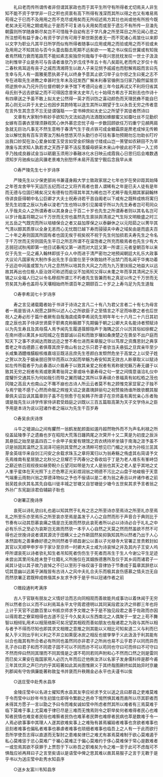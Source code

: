 <!-- { "loadSidebar": true } -->
　　礼曰老而传所谓传者非但谓其家政也而于其平生所守有所得者尤切焉夫人非生知不能不资于学学非一日之积也资禀有高下所得有浅深而其所以得之也又有难易焉苟得之于巳而不及用用之而不克尽或用矣而无所绍述焉方其壮也尚或他有所觊今既老矣决无可用之期或用止于是而不可复进与夫用矣而或至于遗忘不有所传一旦溘先朝露则所学随身斯尽矣岂不可惜哉予自幼有志于学凡身之所至耳目之所见闻心思之所注想苟有益于身心有资于学识有可用于斯世斯民者无一而不究诸心焉筮仕以来即以文字为职业凡其平日所学而似有所得者随事以应用或用之而验或用之而不验或未及用用之不知其验与否今头童齿豁去死期不远矣欲一一笔之书以俟后世冀或有知我者焉然精力衰而笔路荒不能如素志矣独奈何哉每于中夜兴思抚枕发叹一世士子汲汲功利惟举子业是务可与告语者谁欤乃岁戊戌予年五十有八矣距礼老而传之岁仅十有二春秋焉耳适有丧子之戚而清湘蒋生以故人子来见悯予戚戚也而慰解焉跽而言曰先生幸与先人有一面雅冕愿执弟子礼以终身予意其止欲习举子业尔拒之生曰冕之志不专在进取先生进教之幸甚时生年未及冠发西广解未利春官循例当归家乃毅然留居京师逆旅中从乃兄升历仕督府朝夕来予馆下考德问业者三年今兹再试又不利将归省其母氏别予远去欲留之而不可得因念昔宋太史年几七十始得方希古于其别去也作诗十有四章送之予虽不敢上拟太史公然得一英才而训饬之喜动颜色而天理民彝不能自巳其心则无以异于太史公也因步其韵特笔以送生其所以期望于生以永吾无穷之传者意在言外生其念念不忘无徒谓强聒一一宜书绅庶如太史公之所望于其徒者然诗曰 
　　文章有大家制作称妙手欲知为文法如造内法酒既如蜂酿蜜又如蚕吐丝不见勤织女嫁有百袭衣至理须静观冥心休外慕恋恋忧子母一步数回顾欲任万钧重宁见頳两肩急就无巨功凡事无不然生意畅于春清气生于夜点铁可成金糖霜原是蔗老成悼无传赖汝以解忧我有百车货寄汝万斛舟悠悠天尽头勤行亦可往有事勿预期勿忘勿助长叮咛出我口妙契在汝心爱身如爱玉受言如受金织锦由寸缕成山岂一篑譬如农耕田不为旱潦废与其求知人孰若求之天西子蒙不洁反羡嫫毋妍采木来山中彼此初不异一入工师手乃独成良器试金当以砺磨玉须用沙春融冰化水日映云成霞我心日思归后会难数遇须知岁月驰疾似追风骥老景难为别愁怀未易开高堂宁觐后念我早从来 

　　○寿严陵先生七十岁诗序 

　　严陵先生以少保吏部尚书兼谨身殿大学士致政家居之七年也岁在癸卯距其始降之年苍龙舍甲午天运历五纪而过之又将齐焉者也昔人谓稀有之年是巳夫人徒有是年而无德与位固巳稀矣况又有德有位而得其年其为稀也岂不尤稀乎哉先期其冢嗣翰林侍讲良臣得朝中名公巨卿才大夫士祝寿诗若干首自阁老以下咸有之既稡成帙将寓归至先生初度之辰以为寿以浚老门生也特以序引见属嗟乎所以为先生寿者岂可苟同众人乎哉夫众人之所谓寿者以其身身止于百二十岁也先生之所谓寿者则以其名名岂可以岁计哉盖将期之以千万世而无穷也虽然先生禀扶舆清淑之气生际文明极盛之时三光五岳之气既完而所以培植保合之者又益加厚保之以泰龢休之以元阳茹之以菁华其气清以醇其质厚以全身无恙而心无忧既巳越下寿而骎骎夫中寿之域矣由是而底夫百二十年之寿则固其所固有者也固无俟于祝矣祝不祝于先生何加损若夫寿先生之令名于千万世而无穷则固先生平日之所志所谓不在温饱者之所充而极焉者也先生少有大志弱冠试秋闱即第一他日试春闱又第一进而对大廷又第一所谓三元者皇朝百年以来仅于先生一见之甫入翰林即拔于众人中而进于清严密勿之地预闻朝廷大礼乐大政事大议论凡国家有大制作多出先生手自筮仕至于休致始终不出禁门而名闻于华夷功着于远迩中间虽或暂为六月之息然所以培其负大风之力而为九万里扶摇之地益大以远故其再出也位极人臣治效可称述而疵议不加焉矧又得以未耄之年而享其清闲之乐天锡之以全福人归之以令名穆叔所谓三不朽者先生皆兼而有之真足以传之千万世而无穷矣其为寿也盖将与天壤相始终所谓百年之期颐百二十岁之上寿乌足为先生道哉 

　　○寿李希润七十岁诗序 

　　寿之言见诸载籍者始于书详于诗诗之言凡二十有八为君父言者二十有七为母言者一焉是皆诗人祝愿之辞所以述人心之所欲臣子之至情言之不足而咏歌之者也后世祝人之寿必形于篇什者厥有自哉海虞成斋李希润先生明年年七十六月二十六日其初度之辰也其子侍讲世贤縻于职弗克称觞膝下先期徧于朝之公卿大夫名能诗者预赋诗以为先生寿且及其母孺人焉予闻先生履道葆醇隐声于海隅之区介以厉其俗如徐穉之在南州德以熏其乡如阳城之在晋鄙诚以召和而致岁穰如桑庚楚之在畏垒不出户庭而知天下之事不求闻达而致远迩之誉不希仕进而来章服之华以笃厚之资膺恩封之典享耆老之年齿德爵三者俱尊其庶乎南山有台之乐只君子者欤当夫悬弧之旦宾亲毕至少长咸集酒醴维醹殽核维嘉俎豆既洁且庶先生苍颜白发颓然危坐于高堂之上以受子姓之贺以次及于姻亲朋旧贺毕而燕以次起而举觞为寿安知其无效古人断章取义以赋诗如左传所载者乎为此春酒以介眉寿于以致其亲爱之祝者有焉称彼兕觞万寿无疆于以致其无穷之祝者有焉或歌黄耈骀背之章或咏令妻寿母之句一堂之间情意谐洽礼仪中度驩忻交通其乐为何如哉引而导之翼而辅之其所以享寿祺介景福真有如松栢之茂也冈陵之高且大也南山之不骞不崩也古诗人所云云者莫不有之顾惟克家显宦之子独不与焉宁能不感于心然而命服之辉煌天诏之褒嘉瑰辞丽句之祝赞揄扬谁所致欤覩其服章佩夫诏旨讽其篇章则子虽不在侧愈于在矣韩子所谓子在京师虽有离忧亲心乐者殆谓是哉先生以诗学传家侍讲君受趋庭之训既以三百五篇取高第为天子文学侍从之臣予用是本诗为说以冠诸作者之端以为先生千百岁寿 

　　○寿吴余庆诗序 

　　斗牛之墟湖山之间有臞然一翁鹤发酡颜面如渥丹超然物外而不为声名利禄之所役盖延陵季子之遗裔也岁在昭阳大荒落日躔鹑尾之次蓂开十又二荚是为初度之辰泝其悬弧之始至是盖四百二十余甲子矣爰有甥馆之宾衣绣持斧坐镇于南海之涯予虽不识是翁因其温然之玉润泽可挹则其莹然之冰清粹可想见巳门楣之光发为孙枝兰茁其芽金英瑶华来自剑江问安之余载求珠玉之章将寓归以为翁寿觞之侑虚其右简请予文先焉维南有星居狼之北秋分之旦耀芒于丙春分之昏收焰于丁是为老人维东有峯峙岱之巅近依日观视夜如昼旁睨介丘望河如带是为丈人是翁也其天之老人星乎其地之丈人峯乎星体在天光照下土芒色寒正光彩煜润翁之明德不污比之山盘于地峻极于天意气端重云雨勃兴翁之厚德泽物似之予也不佞请以是二者为翁之寿且以弁诸作者之前翁吴姓余庆其名其先自临川徙丰城之甘塘又自甘塘徙少塘今五世矣其求予言者翁之外孙广东宪副涂君伯辅嗣子耿也 

　　○谢署正挽诗序 

　　哀死以诗礼欤曰礼也曷以知其然于礼有之志之所至诗亦至焉诗之所至礼亦至焉礼之所至乐亦至焉乐之所至哀亦至焉是盖发于人心之自然而形于声音合于典则比于节奏有以动其怨慕哀痛之情是岂无故而然欤此哀死者所以必以诗诗必合于礼礼之中必有乐乐之至必为哀斯岂无故而然欤一本乎人心自然之天莫之然而然虽欲不然不可得也近世挽诗说者谓其源流于田横义士之作斯固然矣抑孰知其所以然者乃出于人心本然固有之善秉彝好德之所同然者乎顺昌谢公以善以子光禄寺大官署正昱贵敕封如其官以天顺甲申岁卒于家讣至京师一时卿大夫士咸为诗哀悼之并及其内子王安人呜呼所谓哀死以诗者欤礼知生者吊知死者伤伤生于死者而吊生于生人今谢公平生足迹未尝出其里闬名姓未登于仕籍礼义所施仅在其姻族德惠所及仅于其乡闾而诸君子一闻其讣徒以其子故乃哀悼之不巳以至形于咏叹谐于音律协于节奏成于篇章其辞悲以切其意幽以远美乎渊哉皆有古诗人之风中夫礼合夫乐而极其哀伤感慕之情夫岂无自而然欤署正君既稡成帙偕其乡友求予序于是乎书以冠诸作者之前 

　　○赠段通判考满序 

　　古人于官联有朋友之义情好洽而志向同相观而善故能共成事功以着休闻于无穷所以然者合以义而不以利焉耳永平太守周君德明以其同寅段君汝济之倅郡三年也将上计于天官不远数百里以书抵京师求予文赠之予于是不独见段君之善于佐政而亦因以得周君之寮寀相得也古道不见于今久矣夫以东西南北之人偶聚于一堂之上苟不舞智以相倾轧用术以相笼络斯可矣况望其相观而善如朋友也哉诸君之为政与其所以相与者予不得而尽知也即其求文相赠之意推之则其能以义相比可知矣道二义与利而巳矣入乎义则出乎利义利之不并立如熏莸冰炭之相反也彼孳孳于义此汲汲于利其能有以合也哉其有所合者必有所同也虽然同亦非君子之所尚也易不云乎君子以同而异而孔子亦曰君子和而不同君子固不可以不同而亦不可以苟同也守曰可而倅曰不可守曰不然而倅曰然同其理而不同其情是之谓不苟同若同声附和心不然而口然之则是雷同而巳矣义果安在哉国家用人必历九年而后迁他秩汝济以名家子发身儒科倅是郡今甫三年其优异之声巳灼灼乎其昭著如此其尚图惟厥义于其终哉图厥终如其始异时京畿列郡闻有守佐俱廉能著称致玺书并褒而升秩赐金必永平也夫谨书以俟 

　　○送庄莹中赴秀水县序 

　　金陵庄莹中以名进士擢知秀水县其友李应祯求予文以送之且曰郡县之吏难莫难于令而莹中以妙年书生初筮仕即得令繁剧之邑命下惕然惧其难而啚所以尽其职者而未得其方愿子一言以勖之予曰令而难矣诚如莹中所虑者然其所以难者有三焉莫难于临下莫难于事上尤莫难于律巳尽是三难而无愧焉则令之职举矣何者难得者民心也难知者民情也难变者民俗也难察者民伪也难革者民弊也难瘳者民病也萃是数难于令一人焉必欲事事中其理人人遂其欲难矣事上之难殆有甚焉褊廹者难事也贪欲者难事也忌刻者难事也偏私者难事也暴虐者难事也琐细者难事也临吾上之人有一于此而欲行吾所学使吾志得以直遂而无掣肘之患难矣律巳之难尤有甚焉莫难制于欲心莫难遏于私心莫难惩于忿心莫难广于褊心莫难正于偏心莫难约于侈心莫难保于常心是数难者一或忽焉其欲不获罪于上贾怨于下以称吾之职难矣为令之难一至于此可不虑哉可不惧哉应祯再拜曰子之言至矣请以是语莹中俾之思其难以啚其易服子之言于无斁于是乎书以为送庄莹中赴秀水知县序 

　　○送乡友富川韦知县序 

